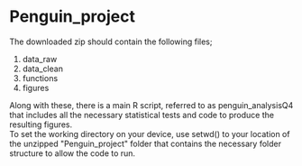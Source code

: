 # Penguin_project
The downloaded zip should contain the following files; 
1. data_raw
2. data_clean
3. functions 
4. figures

Along with these, there is a main R script, referred to as penguin_analysisQ4 that includes all the necessary statistical tests and code to produce the resulting figures.  
To set the working directory on your device, use setwd() to your location of the unzipped "Penguin_project" folder that contains the necessary folder structure to allow the code to run.
